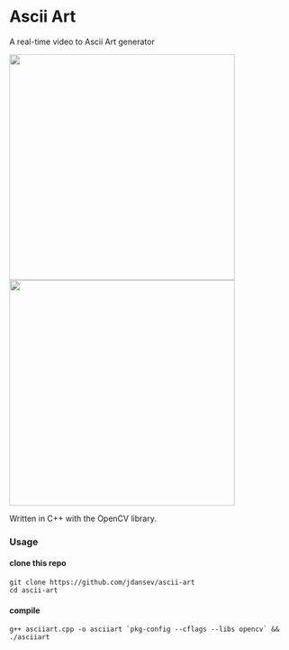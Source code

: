 # Ascii Art
A real-time video to Ascii Art generator

<p align="left">
  <img src="./demo-ascii.gif" width="400" >
  <img src="./demo-original.gif" width="400" >
</p>

Written in C++ with the OpenCV library.

### Usage

#### clone this repo

```
git clone https://github.com/jdansev/ascii-art
cd ascii-art
```

#### compile
```
g++ asciiart.cpp -o asciiart `pkg-config --cflags --libs opencv` && ./asciiart
```
